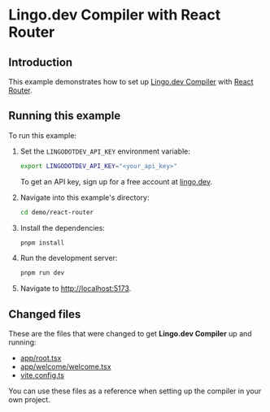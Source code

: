 # Lingo.dev Compiler with React Router

## Introduction

This example demonstrates how to set up [Lingo.dev Compiler](https://lingo.dev/en/compiler/) with [React Router](https://reactrouter.com/).

## Running this example

To run this example:

1. Set the `LINGODOTDEV_API_KEY` environment variable:

   ```bash
   export LINGODOTDEV_API_KEY="<your_api_key>"
   ```

   To get an API key, sign up for a free account at [lingo.dev](https://lingo.dev).

2. Navigate into this example's directory:

   ```bash
   cd demo/react-router
   ```

3. Install the dependencies:

   ```bash
   pnpm install
   ```

4. Run the development server:

   ```bash
   pnpm run dev
   ```

5. Navigate to <http://localhost:5173>.

## Changed files

These are the files that were changed to get **Lingo.dev Compiler** up and running:

- [app/root.tsx](./app/root.tsx)
- [app/welcome/welcome.tsx](./app/welcome/welcome.tsx)
- [vite.config.ts](./vite.config.ts)

You can use these files as a reference when setting up the compiler in your own project.
